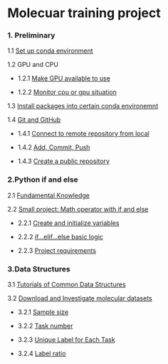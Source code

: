 # Molecuar training project
### 1. Preliminary
1.1 [Set up conda environment](https://github.com/MM-YY-WW/Final-molecule-training-project/blob/main/1.Preliminary.md#11-set-up-conda-environment) 

1.2 GPU and CPU

- 1.2.1 [Make GPU available to use](https://github.com/MM-YY-WW/Final-molecule-training-project/blob/main/1.Preliminary.md#121-make-gpu-available-to-use)

- 1.2.2 [Monitor cpu or gpu situation](https://github.com/MM-YY-WW/Final-molecule-training-project/blob/main/1.Preliminary.md#122-monitor-cpu-or-gpu-situation)

1.3 [Install packages into certain conda environemnt](https://github.com/MM-YY-WW/Final-molecule-training-project/blob/main/1.Preliminary.md#13-install-packages-into-certain-conda-environemnt)

1.4 [Git and GitHub](https://github.com/MM-YY-WW/Final-molecule-training-project/blob/main/1.Preliminary.md#14-git-and-github)

- 1.4.1 [Connect to remote repository from local](https://github.com/MM-YY-WW/Final-molecule-training-project/blob/main/1.Preliminary.md#141-connect-to-remote-repository-from-local) 

- 1.4.2 [Add, Commit, Push](https://github.com/MM-YY-WW/Final-molecule-training-project/blob/main/1.Preliminary.md#142-add-commit-push)

- 1.4.3 [Create a public repository](https://github.com/MM-YY-WW/Final-molecule-training-project/blob/main/1.Preliminary.md#143-create-a-public-repository) 

### 2.Python if and else

2.1 [Fundamental Knowledge](https://github.com/MM-YY-WW/Final-molecule-training-project/blob/main/2.Python_if_else.md#21-fundamental-knowledge)

2.2 [Small project: Math operator with if and else](https://github.com/MM-YY-WW/Final-molecule-training-project/blob/main/2.Python_if_else.md#22-small-project-math-operator-with-if-and-else)

- 2.2.1 [Create and initialize variables](https://github.com/MM-YY-WW/Final-molecule-training-project/blob/main/2.Python_if_else.md#221-create-and-initialize-variables)

- 2.2.2 [if...elif...else basic logic](https://github.com/MM-YY-WW/Final-molecule-training-project/blob/main/2.Python_if_else.md#222-ifelifelse-basic-logic)

- 2.2.3 [Project requirements](https://github.com/MM-YY-WW/Final-molecule-training-project/blob/main/2.Python_if_else.md#223-project-requirements)

### 3.Data Structures
3.1 [Tutorials of Common Data Structures](https://github.com/MM-YY-WW/Final-molecule-training-project/blob/main/3.Data_Structure.md#31-tutorials-of-common-data-structures)

3.2 [Download and Investigate molecular datasets](https://github.com/MM-YY-WW/Final-molecule-training-project/blob/main/3.Data_Structure.md#32-download-and-investigate-molecular-datasets)

- 3.2.1 [Sample size](https://github.com/MM-YY-WW/Final-molecule-training-project/blob/main/3.Data_Structure.md#321-sample-size)

- 3.2.2 [Task number](https://github.com/MM-YY-WW/Final-molecule-training-project/blob/main/3.Data_Structure.md#322-task-number)

- 3.2.3 [Unique Label for Each Task](https://github.com/MM-YY-WW/Final-molecule-training-project/blob/main/3.Data_Structure.md#323-unique-label-for-each-task)

- 3.2.4 [Label ratio](https://github.com/MM-YY-WW/Final-molecule-training-project/blob/main/3.Data_Structure.md#324-label-ratio)
